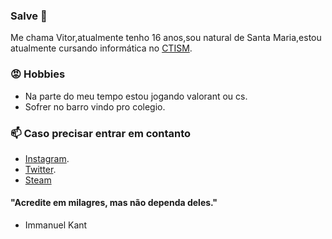 ###  Salve 👺

Me chama Vitor,atualmente tenho 16 anos,sou natural de Santa Maria,estou atualmente cursando informática no [CTISM](https://www.ufsm.br/unidades-universitarias/ctism/).

### 😡 Hobbies

* Na parte do meu tempo estou jogando valorant ou cs.
* Sofrer no barro vindo pro colegio.
### 📫 Caso precisar entrar em contanto 
* [Instagram](Instagram.com/vitor.pps). 
* [Twitter](https://twitter.com/d9light_).
* [Steam](https://steamcommunity.com/id/d9light)
 




#### "Acredite em milagres, mas não dependa deles." 
  - Immanuel Kant